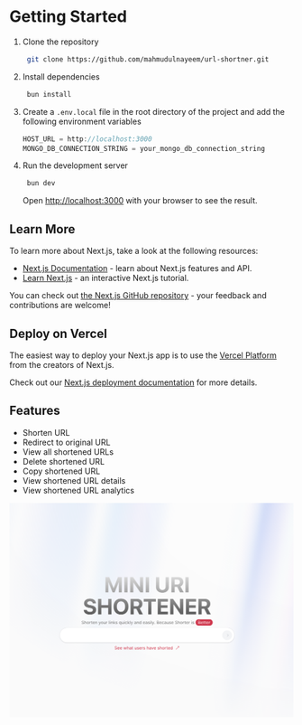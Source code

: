 # Getting Started

1. Clone the repository

   ```bash
    git clone https://github.com/mahmudulnayeem/url-shortner.git
   ```

2. Install dependencies

   ```bash
    bun install
   ```

3. Create a `.env.local` file in the root directory of the project and add the following environment variables

   ```js
   HOST_URL = http://localhost:3000
   MONGO_DB_CONNECTION_STRING = your_mongo_db_connection_string
   ```

4. Run the development server

   ```bash
    bun dev
   ```

   Open [http://localhost:3000](http://localhost:3000) with your browser to see the result.

## Learn More

To learn more about Next.js, take a look at the following resources:

- [Next.js Documentation](https://nextjs.org/docs) - learn about Next.js features and API.
- [Learn Next.js](https://nextjs.org/learn) - an interactive Next.js tutorial.

You can check out [the Next.js GitHub repository](https://github.com/vercel/next.js/) - your feedback and contributions are welcome!

## Deploy on Vercel

The easiest way to deploy your Next.js app is to use the [Vercel Platform](https://vercel.com/new?utm_medium=default-template&filter=next.js&utm_source=create-next-app&utm_campaign=create-next-app-readme) from the creators of Next.js.

Check out our [Next.js deployment documentation](https://nextjs.org/docs/deployment) for more details.

## Features

- Shorten URL
- Redirect to original URL
- View all shortened URLs
- Delete shortened URL
- Copy shortened URL
- View shortened URL details
- View shortened URL analytics
  <!-- - Copy shortened URL with custom slug -->
  <!-- - View shortened URL QR code -->

<!-- add image preview -->

![preview](./public/og-preview.png)
